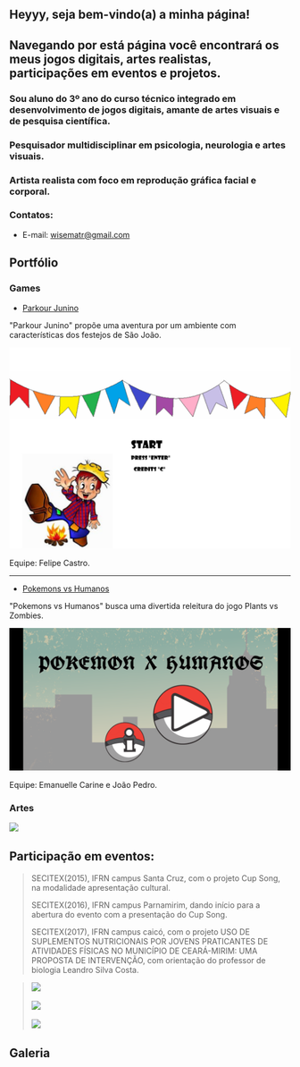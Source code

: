 ## Heyyy, seja bem-vindo(a) a minha página! 

## Navegando por está página você encontrará os meus jogos digitais, artes realistas, participações em eventos e projetos.

### Sou aluno do 3º ano do curso técnico integrado em desenvolvimento de jogos digitais, amante de artes visuais e de pesquisa científica.  
### Pesquisador multidisciplinar em psicologia, neurologia e artes visuais.  
### Artista realista com foco em reprodução gráfica facial e corporal.



### Contatos:  

*  E-mail: wisematr@gmail.com

## Portfólio  

### Games

* [Parkour Junino](https://felipecastroifrn.github.io/ParkourJunino/) 

"Parkour Junino" propõe uma aventura por um ambiente com características dos festejos de São João.

[![](ParkourJunino.PNG)](https://felipecastroifrn.github.io/ParkourJunino/) 

Equipe: Felipe Castro.

***

* [Pokemons vs Humanos](https://bixcoito.github.io/Pokemon/)

"Pokemons vs Humanos" busca uma divertida releitura do jogo Plants vs Zombies.

[![](Pokemon.png)](https://bixcoito.github.io/Pokemon/) 

Equipe: Emanuelle Carine e João Pedro.


### Artes

![](.png)



## Participação em eventos:

> SECITEX(2015), IFRN campus Santa Cruz, com o projeto Cup Song, na modalidade apresentação cultural.  
>  
> SECITEX(2016), IFRN campus Parnamirim, dando início para a abertura do evento com a presentação do Cup Song.  
>
> SECITEX(2017), IFRN campus caicó, com o projeto USO DE SUPLEMENTOS NUTRICIONAIS POR JOVENS PRATICANTES
DE ATIVIDADES FÍSICAS NO MUNICÍPIO DE CEARÁ-MIRIM: UMA
PROPOSTA DE INTERVENÇÃO, com orientação do professor de biologia Leandro Silva Costa.
>
> 
>
>   

  
 > ![](.png)  
 >  
 > ![](.jpg)  
 >  
 > ![](t.1.jpg)
      
 ## Galeria  
